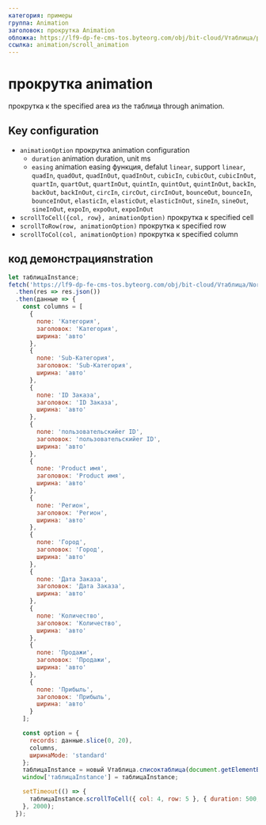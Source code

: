 ```yaml
---
категория: примеры
группа: Animation
заголовок: прокрутка Animation
обложка: https://lf9-dp-fe-cms-tos.byteorg.com/obj/bit-cloud/Vтаблица/preview/прокрутка-animation.gif
ссылка: animation/scroll_animation
---
```


# прокрутка animation

прокрутка к the specified area из ​​the таблица through animation.

## Key configuration

- `animationOption` прокрутка animation configuration
  - `duration` animation duration, unit ms
  - `easing` animation easing функция, defalut `linear`, support `linear`, `quadIn`, `quadOut`, `quadInOut`, `quadInOut`, `cubicIn`, `cubicOut`, `cubicInOut`, `quartIn`, `quartOut`, `quartInOut`, `quintIn`, `quintOut`, `quintInOut`, `backIn`, `backOut`, `backInOut`, `circIn`, `circOut`, `circInOut`, `bounceOut`, `bounceIn`, `bounceInOut`, `elasticIn`, `elasticOut`, `elasticInOut`, `sineIn`, `sineOut`, `sineInOut`, `expoIn`, `expoOut`, `expoInOut`
- `scrollToCell({col, row}, animationOption)` прокрутка к specified cell
- `scrollToRow(row, animationOption)` прокрутка к specified row
- `scrollToCol(col, animationOption)` прокрутка к specified column

## код демонстрацияnstration

```javascript liveдемонстрация template=vтаблица
let таблицаInstance;
fetch('https://lf9-dp-fe-cms-tos.byteorg.com/obj/bit-cloud/Vтаблица/North_American_Superstore_данные100.json')
  .then(res => res.json())
  .then(данные => {
    const columns = [
      {
        поле: 'Категория',
        заголовок: 'Категория',
        ширина: 'авто'
      },
      {
        поле: 'Sub-Категория',
        заголовок: 'Sub-Категория',
        ширина: 'авто'
      },
      {
        поле: 'ID Заказа',
        заголовок: 'ID Заказа',
        ширина: 'авто'
      },
      {
        поле: 'пользовательскийer ID',
        заголовок: 'пользовательскийer ID',
        ширина: 'авто'
      },
      {
        поле: 'Product имя',
        заголовок: 'Product имя',
        ширина: 'авто'
      },
      {
        поле: 'Регион',
        заголовок: 'Регион',
        ширина: 'авто'
      },
      {
        поле: 'Город',
        заголовок: 'Город',
        ширина: 'авто'
      },
      {
        поле: 'Дата Заказа',
        заголовок: 'Дата Заказа',
        ширина: 'авто'
      },
      {
        поле: 'Количество',
        заголовок: 'Количество',
        ширина: 'авто'
      },
      {
        поле: 'Продажи',
        заголовок: 'Продажи',
        ширина: 'авто'
      },
      {
        поле: 'Прибыль',
        заголовок: 'Прибыль',
        ширина: 'авто'
      }
    ];

    const option = {
      records: данные.slice(0, 20),
      columns,
      ширинаMode: 'standard'
    };
    таблицаInstance = новый Vтаблица.списоктаблица(document.getElementById(CONTAINER_ID), option);
    window['таблицаInstance'] = таблицаInstance;

    setTimeout(() => {
      таблицаInstance.scrollToCell({ col: 4, row: 5 }, { duration: 500, easing: 'quadIn' });
    }, 2000);
  });
```
